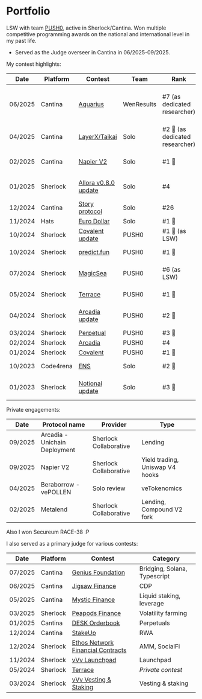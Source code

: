 # Portfolio

LSW with team [PUSH0](https://audits.sherlock.xyz/watson/PUSH0), active in Sherlock/Cantina. Won multiple competitive programming awards on the national and international level in my past life.
- Served as the Judge overseer in Cantina in 06/2025-09/2025.

My contest highlights:

| Date    	| Platform  	| Contest                                                                                                                       	| Team       	| Rank                           	| Category                                              	|
|---------	|-----------	|-------------------------------------------------------------------------------------------------------------------------------	|------------	|--------------------------------	|-------------------------------------------------------	|
| 06/2025 	| Cantina   	| [Aquarius](https://cantina.xyz/competitions/990ce947-05da-443e-b397-be38a65f0bff)                                             	| WenResults 	| #7 (as dedicated researcher)                           	| Rust/Stellar, Uniswap V2 AMM, Curve AMM, veTokenomics 	|
| 04/2025 	| Cantina   	| [LayerX/Taikai](https://cantina.xyz/competitions/74fb60b8-879f-43b1-9f48-c788df0590da)                                        	| Solo       	| #2 🥈 (as dedicated researcher) 	| Launchpad, Uniswap V4 integrations                    	|
| 02/2025 	| Cantina   	| [Napier V2](https://cantina.xyz/competitions/58cd719b-9004-4eca-a113-41d1691c0711)                                            	| Solo       	| #1 🥇                           	| Yield tokenization, yield trading                                         	|
| 01/2025 	| Sherlock  	| [Allora v0.8.0 update](https://audits.sherlock.xyz/contests/728)                                                                                                      	| Solo       	| #4                             	| *Private contest*, Cosmos SDK                         	|
| 12/2024 	| Cantina   	| [Story protocol](https://cantina.xyz/competitions/0561defa-eeb2-4a74-8884-5d7a873afa58)                                                                                                            	| Solo       	| #26                            	| Cosmos SDK, geth, IP                                  	|
| 11/2024 	| Hats      	| [Euro Dollar](https://app.hats.finance/audit-competitions/euro-dollar-0xa4ccd3b6daa763f729ad59eae75f9cbff7baf2cd/leaderboard) 	| Solo       	| #1 🥇                           	| RWA                                                   	|
| 10/2024 	| Sherlock  	| [Covalent update](https://audits.sherlock.xyz/contests/618)                                                                   	| PUSH0      	| #1 🥇 (as LSW)                  	| *Private contest*                                     	|
| 10/2024 	| Sherlock  	| [predict.fun](https://audits.sherlock.xyz/contests/561)                                                                       	| PUSH0      	| #1 🥇                           	| Lending, CTF market                                   	|
| 07/2024 	| Sherlock  	| [MagicSea](https://audits.sherlock.xyz/contests/437)                                                                          	| PUSH0      	| #6 (as LSW)                    	| Token staking, Voting                                 	|
| 05/2024 	| Sherlock  	| [Terrace](https://audits.sherlock.xyz/contests/406)                                                                           	| PUSH0      	| #1 🥇                           	| *Private contest*                                     	|
| 04/2024 	| Sherlock  	| [Arcadia update](https://audits.sherlock.xyz/contests/321)                                                                    	| PUSH0      	| #2 🥈                           	| Lending, Aerodrome integrations                       	|
| 03/2024 	| Sherlock  	| [Perpetual](https://audits.sherlock.xyz/contests/219)                                                                         	| PUSH0      	| #3 🥉                           	| Perpetuals                                            	|
| 02/2024 	| Sherlock  	| [Arcadia](https://audits.sherlock.xyz/contests/137)                                                                           	| PUSH0      	| #4                             	| Lending                                               	|
| 01/2024 	| Sherlock  	| [Covalent](https://audits.sherlock.xyz/contests/127)                                                                          	| PUSH0      	| #1 🥇                           	| Token staking                                         	|
| 10/2023 	| Code4rena 	| [ENS](https://code4rena.com/audits/2023-10-ens)                                                                               	| Solo       	| #2 🥈                           	| Token standard/misc                                   	|
| 01/2023 	| Sherlock  	| [Notional update](https://audits.sherlock.xyz/contests/31)                                                                    	| Solo       	| #3 🥉                           	| Lending, Balancer V2 integrations                     	|

Private engagements:

| Date    	| Protocol name 	| Provider                         	| Type |
|---------	|---------------	|------------------------------	| ------- |
| 09/2025 	| Arcadia - Unichain Deployment    	| Sherlock Collaborative 	|  Lending     |
| 09/2025 	| Napier V2      	| Sherlock Collaborative 	|  Yield trading, Uniswap V4 hooks     |
| 04/2025 	| Beraborrow - vePOLLEN      	| Solo review 	|  veTokenomics     |
| 02/2025 	| Metalend      	| Sherlock Collaborative 	|  Lending, Compound V2 fork     |

Also I won Secureum RACE-38 :P 

I also served as a primary judge for various contests:

| Date    | Platform | Contest                                                                                | Category                |
|---------|----------|----------------------------------------------------------------------------------------|-------------------------|
| 07/2025 | Cantina | [Genius Foundation](https://cantina.xyz/code/12acc80c-4e4c-4081-a0a3-faa92150651a/overview)  | Bridging, Solana, Typescript |
| 06/2025 | Cantina | [Jigsaw Finance](https://cantina.xyz/code/7a40c849-0b35-4128-b084-d9a83fd533ea/overview)  | CDP |
| 05/2025 | Cantina | [Mystic Finance](https://cantina.xyz/competitions/c160af78-28f8-47f7-9926-889b3864c6d8)  | Liquid staking, leverage |
| 03/2025 | Sherlock | [Peapods Finance](https://app.sherlock.xyz/audits/contests/749)                        | Volatility farming |
| 01/2025 | Cantina  | [DESK Orderbook](https://cantina.xyz/competitions/68d65682-ed04-48aa-969d-09a335de3748) | Perpetuals              |
| 12/2024 | Cantina  | [StakeUp](https://cantina.xyz/competitions/61087007-c7e9-4c4e-9d90-4e118933fecf)       | RWA            |
| 12/2024 | Sherlock | [Ethos Network Financial Contracts](https://audits.sherlock.xyz/contests/675)          | AMM, SocialFi           |
| 11/2024 | Sherlock | [vVv Launchpad](https://audits.sherlock.xyz/contests/647)                              | Launchpad               |
| 05/2024 | Sherlock | [Terrace](https://audits.sherlock.xyz/contests/406)                                    | *Private contest*       |
| 03/2024 | Sherlock | [vVv Vesting & Staking](https://audits.sherlock.xyz/contests/278)                      | Vesting & staking       |
